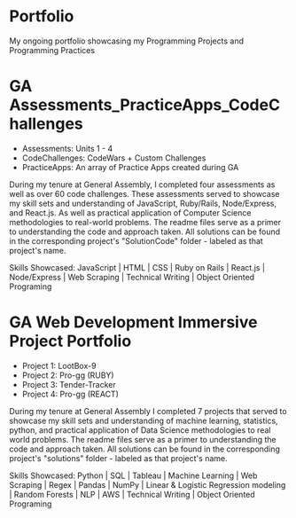 # Portfolio
My ongoing portfolio showcasing my Programming Projects and Programming Practices


# GA Assessments_PracticeApps_CodeChallenges

- Assessments: Units 1 - 4  
- CodeChallenges: CodeWars + Custom Challenges
- PracticeApps: An array of Practice Apps created during GA 


During my tenure at General Assembly, I completed four assessments as well as over 60 code challenges. These assessments served to showcase my skill sets and understanding of JavaScript, Ruby/Rails, Node/Express, and React.js. As well as practical application of Computer Science methodologies to real-world problems.
The readme files serve as a primer to understanding the code and approach taken.  All solutions can be found in the corresponding project's "SolutionCode" folder - labeled as that project's name.

Skills Showcased: JavaScript | HTML | CSS | Ruby on Rails | React.js | Node/Express | Web Scraping | Technical Writing | Object Oriented Programing


# GA Web Development Immersive Project Portfolio

- Project 1: LootBox-9
- Project 2: Pro-gg (RUBY)
- Project 3: Tender-Tracker
- Project 4: Pro-gg (REACT)


During my tenure at General Assembly I completed 7 projects that served to showcase my skill sets and understanding of machine learning, statistics, python, and practical application of Data Science methodologies to real world problems.
The readme files serve as  a primer to understanding the code and approach taken.  All solutions can be found in the corresponding project's "solutions" folder - labeled as that project's name.

Skills Showcased:  Python | SQL | Tableau | Machine Learning | Web Scraping | Regex | Pandas | NumPy | Linear & Logistic Regression modeling | Random Forests | NLP | AWS | Technical Writing | Object Oriented Programing
